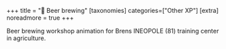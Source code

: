 +++
title = "🍺 Beer brewing"
[taxonomies]
categories=["Other XP"]
[extra]
noreadmore = true
+++

Beer brewing workshop animation for Brens INEOPOLE (81) training center in agriculture.

<!-- more -->